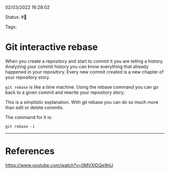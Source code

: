 02/03/2022 16:28:02

Status: #🌱

Tags:

# Git interactive rebase 

When you create a repository and start to commit it you are telling a history. Analyzing your commit history you can know everything that already happened in your repository. Every new commit created is a new chapter of your repository story.

`git rebase` is like a time machine. Using the rebase command you can go back to a given commit and rewrite your repository story.

This is a simplistic explanation. With git rebase you can do so much more than edit or delete commits.

The command for it is:

	git rebase -i

---

# References

https://www.youtube.com/watch?v=0MVXlGQe9nU